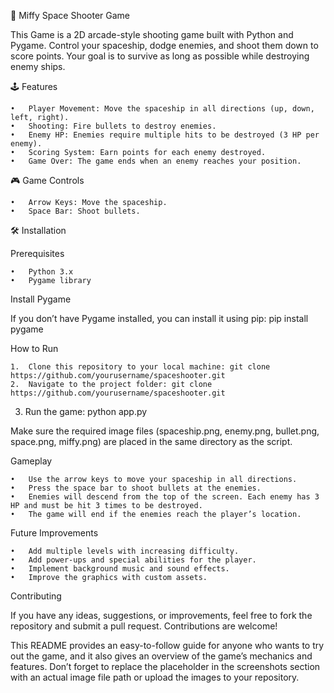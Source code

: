🚀 Miffy Space Shooter Game

This Game is a 2D arcade-style shooting game built with Python and Pygame. Control your spaceship, dodge enemies, and shoot them down to score points. Your goal is to survive as long as possible while destroying enemy ships.

🕹️ Features

	•	Player Movement: Move the spaceship in all directions (up, down, left, right).
	•	Shooting: Fire bullets to destroy enemies.
	•	Enemy HP: Enemies require multiple hits to be destroyed (3 HP per enemy).
	•	Scoring System: Earn points for each enemy destroyed.
	•	Game Over: The game ends when an enemy reaches your position.

🎮 Game Controls

	•	Arrow Keys: Move the spaceship.
	•	Space Bar: Shoot bullets.

🛠️ Installation

Prerequisites

	•	Python 3.x
	•	Pygame library


Install Pygame

If you don’t have Pygame installed, you can install it using pip: pip install pygame

How to Run

	1.	Clone this repository to your local machine: git clone https://github.com/yourusername/spaceshooter.git
 	2.	Navigate to the project folder: git clone https://github.com/yourusername/spaceshooter.git
  3.	Run the game: python app.py

Make sure the required image files (spaceship.png, enemy.png, bullet.png, space.png, miffy.png) are placed in the same directory as the script.

Gameplay

	•	Use the arrow keys to move your spaceship in all directions.
	•	Press the space bar to shoot bullets at the enemies.
	•	Enemies will descend from the top of the screen. Each enemy has 3 HP and must be hit 3 times to be destroyed.
	•	The game will end if the enemies reach the player’s location.

 Future Improvements

	•	Add multiple levels with increasing difficulty.
	•	Add power-ups and special abilities for the player.
	•	Implement background music and sound effects.
	•	Improve the graphics with custom assets.

Contributing

If you have any ideas, suggestions, or improvements, feel free to fork the repository and submit a pull request. Contributions are welcome!

This README provides an easy-to-follow guide for anyone who wants to try out the game, and it also gives an overview of the game’s mechanics and features. Don’t forget to replace the placeholder in the screenshots section with an actual image file path or upload the images to your repository.
